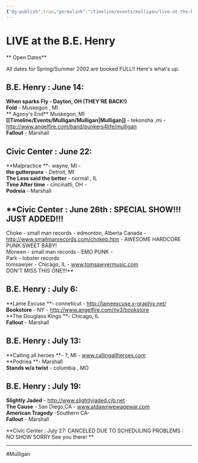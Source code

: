 ```yaml
---
{"dg-publish":true,"permalink":"/timeline/events/mulligan/live-at-the-b-e-henry/","dgHomeLink":true,"dgPassFrontmatter":false}
---
```


# LIVE at the B.E. Henry 

** Open Dates**  
  
All dates for Spring/Summer 2002 are booked FULL!! Here's what's up.   
  
## **B.E. Henry : June 14:**  
  
**When sparks Fly - Dayton, OH (THEY'RE BACK!)  
Fold** \- Muskegon , MI  
** Agony's End** Muskegon, MI  
**[[Timeline/Events/Mulligan/Mulligan|Mulligan]]** - tekonsha ,mi - http://www.angelfire.com/band/punkers4life/mulligan  
**Fallout** \- Marshall   
  
## **Civic Center : June 22:**  
  
**Malpractice **\- wayne, MI -  
**the gutterpunx** \- Detroit, MI  
**The Less said the better** \- normal , IL  
**Time After time** \- cincinatti, OH -  
**Podreia** \- Marshall   
  
## **Civic Center : June 26th : SPECIAL SHOW!!! JUST ADDED!!!  

Choke - small man records - edmonton, Alberta Canada - http://www.smallmanrecords.com/chokeb.htm - AWESOME HARDCORE PUNK SWEET BABY!  
Moneen - small man records - EMO PUNK -  
Park - lobster records   
tomsawyer - Chicago, IL - www.tomsawyermusic.com  
DON'T MISS THIS ONE!!!**   
  
## **B.E. Henry : July 6:**  
  
**Lame Excuse **\- conneticut - http://lameexcuse.x-graphix.net/  
**Bookstore** \- NY - http://www.angelfire.com/ny3/bookstore  
**The Douglass Kings **\- Chicago, IL   
**Fallout** \- Marshall   
  
## **B.E. Henry : July 13:**  
  
**Calling all heroes **\- ?, MI - www.callingallheroes.com  
**Podriea **\- Marshall   
**Stands w/a twist** \- columbia , MO   
  
## **B.E. Henry : July 19:**  
  
**Slightly Jaded** \- http://www.slightlyjaded.cjb.net   
**The Cause** \- San Diego,CA - www.atdawnwewagewar.com  
**American Tragedy** -Southern CA-   
**Fallout** \- Marshall   
  
**Civic Center : July 27: CANCELED DUE TO SCHEDULING PROBLEMS : NO SHOW SORRY See you there! **


___

#Mulligan 